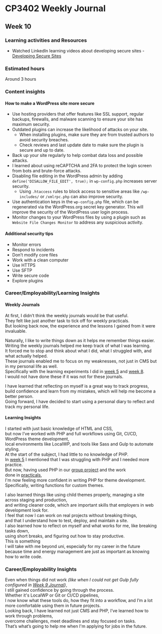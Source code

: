 # CP3402 Weekly Journal

## Week 10

### Learning activities and Resources
- Watched LinkedIn learning videos about developing secure sites - [Developing Secure Sites](https://www.linkedin.com/learning/wordpress-developing-secure-sites/welcome?u=2223545)

### Estimated hours

Around 3 hours

### Content insights
#### How to make a WordPress site more secure
- Use hosting providers that offer features like SSL support, regular backups, firewalls, and malware scanning to ensure your site has maximum security.
- Outdated plugins can increase the likelihood of attacks on your site.
  - When installing plugins, make sure they are from trusted authors to avoid security breaches.
  - Check reviews and last update date to make sure the plugin is secure and up to date.
- Back up your site regularly to help combat data loss and possible attacks.
- I learned about using reCAPTCHA and 2FA to protect the login screen from bots and brute-force attacks.
- Disabling file editing in the WordPress admin by adding ``define('DISALLOW_FILE_EDIT', true);`` in ``wp-config.php`` increases server security.
  - Using ``.htaccess`` rules to block access to sensitive areas like ``/wp-includes/`` or ``/xmlrpc.php`` can also improve security.
- Use authentication keys in the ``wp-config.php`` file, which can be regenerated via the WordPress.org secret key generator. This will improve the security of the WordPress user login process.
- Monitor changes to your WordPress files by using a plugin such as ``Website File Changes Monitor`` to address any suspicious activity.

#### Additional security tips
- Monitor errors
- Respond to incidents
- Don’t modify core files
- Work with a clean computer
- Use HTTPS
- Use SFTP
- Write secure code
- Explore plugins

### Career/Employability/Learning Insights
#### Weekly Journals
At first, I didn’t think the weekly journals would be that useful.  
They felt like just another task to tick off for weekly practicals.  
But looking back now, the experience and the lessons I gained from it were invaluable.

Naturally, I like to write things down as it helps me remember things easier.  
Writing the weekly journals helped me keep track of what I was learning.  
It forced me to stop and think about what I did, what I struggled with, and what actually helped.  
These journals enabled me to focus on my weaknesses, not just in CMS but in my personal life as well.  
Specifically with the learning experiments I did in [week 5](week_05_journal.md) and [week 8](week_08_journal.md).  
I would not have done these if it was not for these journals.

I have learned that reflecting on myself is a great way to track progress,  
build confidence and learn from my mistakes, which will help me become a better person.  
Going forward, I have decided to start using a personal diary to reflect and track my personal life.

#### Learning Insights
I started with just basic knowledge of HTML and CSS,  
but now I’ve worked with PHP and full workflows using Git, CI/CD, WordPress theme development,  
local environments like LocalWP, and tools like Sass and Gulp to automate styling.  
At the start of the subject, I had little to no knowledge of PHP.  
In [week 5](week_05_journal.md) I mentioned that I was struggling with PHP and I needed more practice.  
But now, having used PHP in our [group project](https://github.com/cp3402-students/project-2025-tr1-jcua-team4/tree/main) and the work  
done in [practicals](https://github.com/heshan8/CP3402_practicals_2025),  
I'm now feeling more confident in writing PHP for theme development.  
Specifically, writing functions for custom themes.

I also learned things like using child themes properly, managing a site across staging and production,  
and writing cleaner code, which are important skills that employers in web development look for.  
I feel that now I can work on real projects without breaking things,  
and that I understand how to test, deploy, and maintain a site.  
I also learned how to reflect on myself and what works for me, like breaking tasks down,  
using short breaks, and figuring out how to stay productive.  
This is something  
I will take with me beyond uni, especially for my career in the future  
because time and energy management are just as important as knowing how to write code.

### Career/Employability Insights
Even when things did not work *(like when I could not get Gulp fully configured in [Week 9 Journal](week_09_journal.md))*,  
I still gained confidence by going through the process.  
Whether it's LocalWP or Git or CI/CD pipelines,  
I now know what these tools do, how they fit into a workflow, and I’m a lot more comfortable using them in future projects.  
Looking back, I have learned not just CMS and PHP, I’ve learned how to work through problems,  
overcome challenges, meet deadlines and stay focused on tasks.  
That’s what’s going to help me when I'm applying for jobs in the future.
